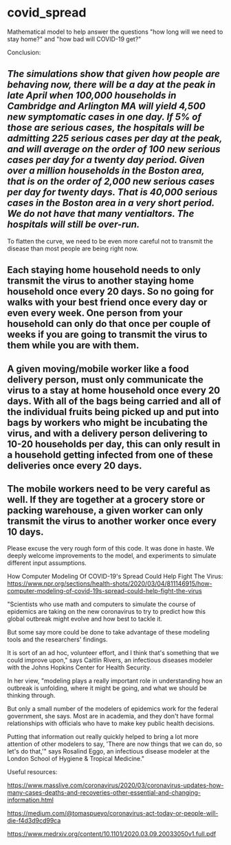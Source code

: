 # covid_spread
Mathematical model to help answer the questions "how long will we need to stay home?" and "how bad will COVID-19 get?"

Conclusion: 

## *The simulations show that given how people are behaving now, there will be a day at the peak in late April when 100,000 households in Cambridge and Arlington MA will yield 4,500 new symptomatic cases in one day.  If 5% of those are serious cases, the hospitals will be admitting 225 serious cases per day at the peak, and will average on the order of 100 new serious cases per day for a twenty day period.  Given over a million households in the Boston area, that is on the order of 2,000 new serious cases per day for twenty days.  That is 40,000 serious cases in the Boston area in a very short period.  We do not have that many ventialtors.  The hospitals will still be over-run.*

To flatten the curve, we need to be even more careful not to transmit the disease than most people are being right now.

## Each staying home household needs to only transmit the virus to another staying home household once every 20 days.  So no going for walks with your best friend once every day or even every week.  One person from your household can only do that once per couple of weeks if you are going to transmit the virus to them while you are with them.

## A given moving/mobile worker like a food delivery person, must only communicate the virus to a stay at home household once every 20 days.  With all of the bags being carried and all of the individual fruits being picked up and put into bags by workers who might be incubating the virus, and with a delivery person delivering to 10-20 households per day, this can only result in a household getting infected from one of these deliveries once every 20 days.

## The mobile workers need to be very careful as well.  If they are together at a grocery store or packing warehouse, a given worker can only transmit the virus to another worker once every 10 days.

Please excuse the very rough form of this code.  It was done in haste.  We deeply welcome improvements to the model, and experiments to simulate different input assumptions.

How Computer Modeling Of COVID-19's Spread Could Help Fight The Virus: https://www.npr.org/sections/health-shots/2020/03/04/811146915/how-computer-modeling-of-covid-19s-spread-could-help-fight-the-virus

"Scientists who use math and computers to simulate the course of epidemics are taking on the new coronavirus to try to predict how this global outbreak might evolve and how best to tackle it.

But some say more could be done to take advantage of these modeling tools and the researchers' findings.

It is sort of an ad hoc, volunteer effort, and I think that's something that we could improve upon," says Caitlin Rivers, an infectious diseases modeler with the Johns Hopkins Center for Health Security.

In her view, "modeling plays a really important role in understanding how an outbreak is unfolding, where it might be going, and what we should be thinking through.

But only a small number of the modelers of epidemics work for the federal government, she says. Most are in academia, and they don't have formal relationships with officials who have to make key public health decisions.

Putting that information out really quickly helped to bring a lot more attention of other modelers to say, 'There are now things that we can do, so let's do that,'" says Rosalind Eggo, an infectious disease modeler at the London School of Hygiene & Tropical Medicine."

Useful resources:

https://www.masslive.com/coronavirus/2020/03/coronavirus-updates-how-many-cases-deaths-and-recoveries-other-essential-and-changing-information.html

https://medium.com/@tomaspueyo/coronavirus-act-today-or-people-will-die-f4d3d9cd99ca

https://www.medrxiv.org/content/10.1101/2020.03.09.20033050v1.full.pdf
